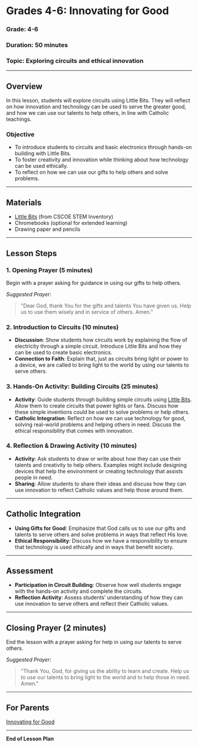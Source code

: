 # Grades 4-6: Innovating for Good

### **Grade**: 4-6  
### **Duration**: 50 minutes  
### **Topic**: Exploring circuits and ethical innovation

---

## **Overview**
In this lesson, students will explore circuits using Little Bits. They will reflect on how innovation and technology can be used to serve the greater good, and how we can use our talents to help others, in line with Catholic teachings.

### **Objective**
- To introduce students to circuits and basic electronics through hands-on building with Little Bits.
- To foster creativity and innovation while thinking about how technology can be used ethically.
- To reflect on how we can use our gifts to help others and solve problems.

---

## **Materials**
- [Little Bits](https://cscoe.myturn.com/library/) (from CSCOE STEM Inventory)
- Chromebooks (optional for extended learning)
- Drawing paper and pencils

---

## **Lesson Steps**

### **1. Opening Prayer (5 minutes)**  
Begin with a prayer asking for guidance in using our gifts to help others.

_Suggested Prayer_:
> "Dear God, thank You for the gifts and talents You have given us. Help us to use them wisely and in service of others. Amen."

### **2. Introduction to Circuits (10 minutes)**  
- **Discussion**: Show students how circuits work by explaining the flow of electricity through a simple circuit. Introduce Little Bits and how they can be used to create basic electronics.
- **Connection to Faith**: Explain that, just as circuits bring light or power to a device, we are called to bring light to the world by using our talents to serve others.

### **3. Hands-On Activity: Building Circuits (25 minutes)**  
- **Activity**: Guide students through building simple circuits using [Little Bits](https://cscoe.myturn.com/library/). Allow them to create circuits that power lights or fans. Discuss how these simple inventions could be used to solve problems or help others.
- **Catholic Integration**: Reflect on how we can use technology for good, solving real-world problems and helping others in need. Discuss the ethical responsibility that comes with innovation.

### **4. Reflection & Drawing Activity (10 minutes)**  
- **Activity**: Ask students to draw or write about how they can use their talents and creativity to help others. Examples might include designing devices that help the environment or creating technology that assists people in need.
- **Sharing**: Allow students to share their ideas and discuss how they can use innovation to reflect Catholic values and help those around them.

---

## **Catholic Integration**
- **Using Gifts for Good**: Emphasize that God calls us to use our gifts and talents to serve others and solve problems in ways that reflect His love.
- **Ethical Responsibility**: Discuss how we have a responsibility to ensure that technology is used ethically and in ways that benefit society.

---

## **Assessment**
- **Participation in Circuit Building**: Observe how well students engage with the hands-on activity and complete the circuits.
- **Reflection Activity**: Assess students’ understanding of how they can use innovation to serve others and reflect their Catholic values.

---

## **Closing Prayer (2 minutes)**  
End the lesson with a prayer asking for help in using our talents to serve others.

_Suggested Prayer_:
> "Thank You, God, for giving us the ability to learn and create. Help us to use our talents to bring light to the world and to help those in need. Amen."

---

## **For Parents**  
[Innovating for Good](../LessonPlans/Grades4-6/Parent_Resources/Grades4-6_Innovating_for_Good.md)

---

**End of Lesson Plan**
